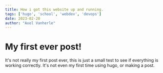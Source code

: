 ```yaml
---
title: How i got this website up and running.
tags: ['hugo', 'school', 'webdev', 'devops']
date: 2023-02-20
author: "Axel Vanherle"
---
```


# My first ever post!

It's not really my first post ever, this is just a small test to see if everything is working correctly. It's not even my first time using hugo, or making a post.
